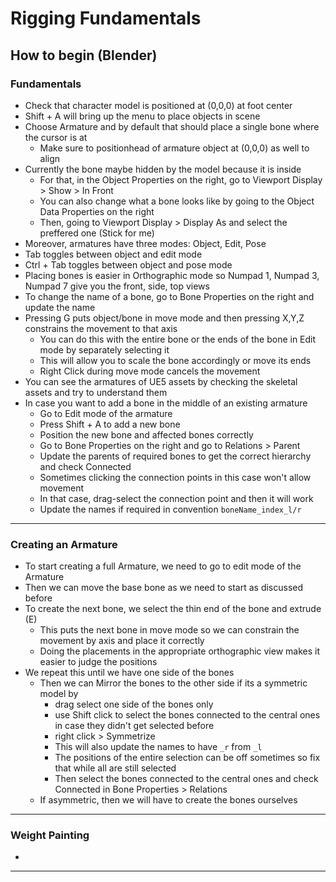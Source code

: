# Rigging Fundamentals

## How to begin (Blender)

### Fundamentals

- Check that character model is positioned at (0,0,0) at foot center
- Shift + A will bring up the menu to place objects in scene
- Choose Armature and by default that should place a single bone where the cursor is at
    - Make sure to positionhead of armature object at (0,0,0) as well to align
- Currently the bone maybe hidden by the model because it is inside
    - For that, in the Object Properties on the right, go to Viewport Display > Show > In Front
    - You can also change what a bone looks like by going to the Object Data Properties on the right
    - Then, going to Viewport Display > Display As and select the preffered one (Stick for me)
- Moreover, armatures have three modes: Object, Edit, Pose
- Tab toggles between object and edit mode
- Ctrl + Tab toggles between object and pose mode
- Placing bones is easier in Orthographic mode so Numpad 1, Numpad 3, Numpad 7 give you the front, side, top views
- To change the name of a bone, go to Bone Properties on the right and update the name
- Pressing G puts object/bone in move mode and then pressing X,Y,Z constrains the movement to that axis
    - You can do this with the entire bone or the ends of the bone in Edit mode by separately selecting it
    - This will allow you to scale the bone accordingly or move its ends
    - Right Click during move mode cancels the movement
- You can see the armatures of UE5 assets by checking the skeletal assets and try to understand them
- In case you want to add a bone in the middle of an existing armature
    - Go to Edit mode of the armature
    - Press Shift + A to add a new bone
    - Position the new bone and affected bones correctly
    - Go to Bone Properties on the right and go to Relations > Parent
    - Update the parents of required bones to get the correct hierarchy and check Connected
    - Sometimes clicking the connection points in this case won't allow movement
    - In that case, drag-select the connection point and then it will work
    - Update the names if required in convention `boneName_index_l/r`

---

### Creating an Armature

- To start creating a full Armature, we need to go to edit mode of the Armature
- Then we can move the base bone as we need to start as discussed before
- To create the next bone, we select the thin end of the bone and extrude (E)
    - This puts the next bone in move mode so we can constrain the movement by axis and place it correctly
    - Doing the placements in the appropriate orthographic view makes it easier to judge the positions
- We repeat this until we have one side of the bones
    - Then we can Mirror the bones to the other side if its a symmetric model by 
        - drag select one side of the bones only
        - use Shift click to select the bones connected to the central ones in case they didn't get selected before
        - right click > Symmetrize
        - This will also update the names to have `_r` from `_l` 
        - The positions of the entire selection can be off sometimes so fix that while all are still selected
        - Then select the bones connected to the central ones and check Connected in Bone Properties > Relations
    - If asymmetric, then we will have to create the bones ourselves

---

### Weight Painting

- 

---

